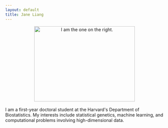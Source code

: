 ```yaml
---
layout: default
title: Jane Liang
---
```


<center><img src="{{ site.url }}/media/chicken.jpg" width="320" height="240" title="I am the one on the right."/></center>
<br>
I am a first-year doctoral student at the Harvard's Department of Biostatistics. My interests include statistical genetics, machine learning, and computational problems involving high-dimensional data.  